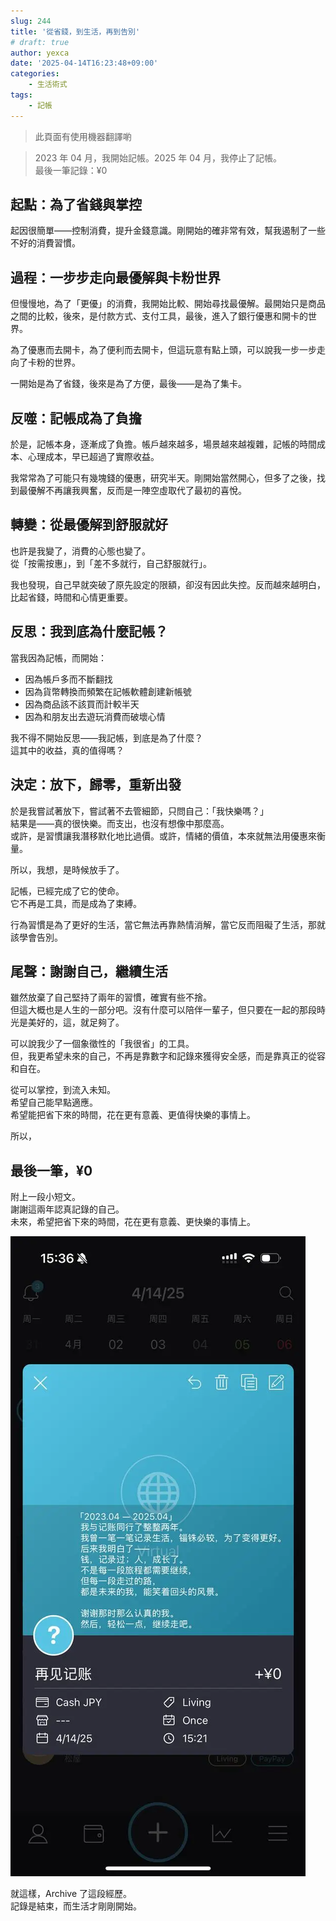 ```yaml
---
slug: 244
title: '從省錢，到生活，再到告別'
# draft: true
author: yexca
date: '2025-04-14T16:23:48+09:00'
categories:
    - 生活術式
tags:
    - 記帳
--- 
```


> 此頁面有使用機器翻譯喲

> 2023 年 04 月，我開始記帳。2025 年 04 月，我停止了記帳。  
> 最後一筆記錄：¥0

## 起點：為了省錢與掌控

起因很簡單——控制消費，提升金錢意識。剛開始的確非常有效，幫我遏制了一些不好的消費習慣。

## 過程：一步步走向最優解與卡粉世界

但慢慢地，為了「更優」的消費，我開始比較、開始尋找最優解。最開始只是商品之間的比較，後來，是付款方式、支付工具，最後，進入了銀行優惠和開卡的世界。

為了優惠而去開卡，為了便利而去開卡，但這玩意有點上頭，可以說我一步一步走向了卡粉的世界。

一開始是為了省錢，後來是為了方便，最後——是為了集卡。

## 反噬：記帳成為了負擔

於是，記帳本身，逐漸成了負擔。帳戶越來越多，場景越來越複雜，記帳的時間成本、心理成本，早已超過了實際收益。

我常常為了可能只有幾塊錢的優惠，研究半天。剛開始當然開心，但多了之後，找到最優解不再讓我興奮，反而是一陣空虛取代了最初的喜悅。

## 轉變：從最優解到舒服就好

也許是我變了，消費的心態也變了。  
從「按需按惠」，到「差不多就行，自己舒服就行」。

我也發現，自己早就突破了原先設定的限額，卻沒有因此失控。反而越來越明白，比起省錢，時間和心情更重要。

## 反思：我到底為什麼記帳？

當我因為記帳，而開始：

- 因為帳戶多而不斷翻找
- 因為貨幣轉換而頻繁在記帳軟體創建新帳號
- 因為商品該不該買而計較半天
- 因為和朋友出去遊玩消費而破壞心情

我不得不開始反思——我記帳，到底是為了什麼？  
這其中的收益，真的值得嗎？

## 決定：放下，歸零，重新出發

於是我嘗試著放下，嘗試著不去管細節，只問自己：「我快樂嗎？」  
結果是——真的很快樂。而支出，也沒有想像中那麼高。  
或許，是習慣讓我潛移默化地比過價。或許，情緒的價值，本來就無法用優惠來衡量。

所以，我想，是時候放手了。

記帳，已經完成了它的使命。  
它不再是工具，而是成為了束縛。

行為習慣是為了更好的生活，當它無法再靠熱情消解，當它反而阻礙了生活，那就該學會告別。

## 尾聲：謝謝自己，繼續生活

雖然放棄了自己堅持了兩年的習慣，確實有些不捨。  
但這大概也是人生的一部分吧。沒有什麼可以陪伴一輩子，但只要在一起的那段時光是美好的，這，就足夠了。

可以說我少了一個象徵性的「我很省」的工具。  
但，我更希望未來的自己，不再是靠數字和記錄來獲得安全感，而是靠真正的從容和自在。

從可以掌控，到流入未知。  
希望自己能早點適應。  
希望能把省下來的時間，花在更有意義、更值得快樂的事情上。

所以，

## 最後一筆，¥0

附上一段小短文。  
謝謝這兩年認真記錄的自己。  
未來，希望把省下來的時間，花在更有意義、更快樂的事情上。

![LastAccounting](https://github.com/yexca/picx-images-hosting/raw/master/2025/04-GoodByeAccounting/photo_2025-04-14_16-17-14.lvx31mc02.webp)

就這樣，Archive 了這段經歷。  
記錄是結束，而生活才剛剛開始。

